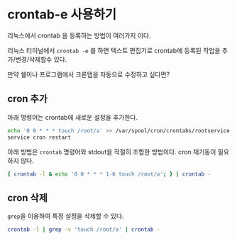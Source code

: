 # crontab-e 사용하기

리눅스에서 crontab 을 등록하는 방법이 여러가지 이다.

 리눅스 터미널에서 `crontab -e` 를 하면 텍스트 편집기로 crontab에 등록된 작업을 추가/변경/삭제할수 있다. 

만약 쉘이나 프로그램에서 크론탭을 자동으로 수정하고 싶다면?

## cron 추가

아래 명령어는 crontab에 새로운 설정을 추가한다.

```bash
echo '0 0 * * * touch /root/a' >> /var/spool/cron/crontabs/rootservice cron restart
service cron restart
```

  
 아래 방법은 `crontab` 명령어와 stdout을 적절히 조합한 방법이다. cron 재기동이 필요하지 않다.

```bash
{ crontab -l & echo '0 0 * * * 1-6 touch /root/a'; } | crontab -
```

## cron 삭제

 `grep`을 이용하여 특정 설정을 삭제할 수 있다.

```bash
crontab -l | grep -v 'touch /root/a' | crontab -
```

